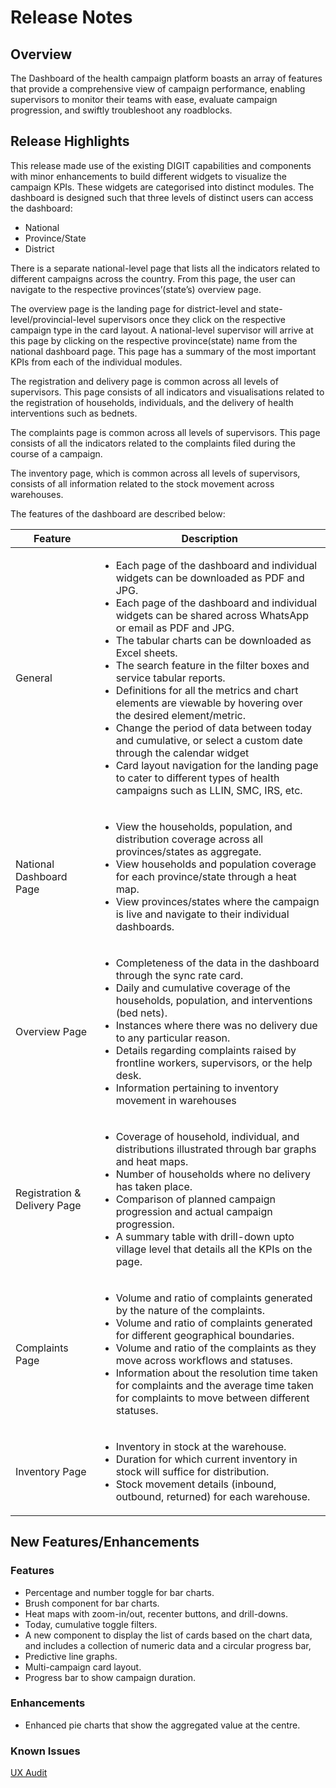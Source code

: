 # Release Notes

## Overview

The Dashboard of the health campaign platform boasts an array of features that provide a comprehensive view of campaign performance, enabling supervisors to monitor their teams with ease, evaluate campaign progression, and swiftly troubleshoot any roadblocks.

## Release Highlights

This release made use of the existing DIGIT capabilities and components with minor enhancements to build different widgets to visualize the campaign KPIs. These widgets are categorised into distinct modules. The dashboard is designed such that three levels of distinct users can access the dashboard:

* National
* Province/State
* District

There is a separate national-level page that lists all the indicators related to different campaigns across the country. From this page, the user can navigate to the respective provinces’(state’s) overview page.

The overview page is the landing page for district-level and state-level/provincial-level supervisors once they click on the respective campaign type in the card layout. A national-level supervisor will arrive at this page by clicking on the respective province(state) name from the national dashboard page. This page has a summary of the most important KPIs from each of the individual modules.&#x20;

The registration and delivery page is common across all levels of supervisors. This page consists of all indicators and visualisations related to the registration of households, individuals, and the delivery of health interventions such as bednets.

The complaints page is common across all levels of supervisors. This page consists of all the indicators related to the complaints filed during the course of a campaign.&#x20;

The inventory page, which is common across all levels of supervisors, consists of all information related to the stock movement across warehouses.

The features of the dashboard are described below:

| Feature                      | Description                                                                                                                                                                                                                                                                                                                                                                                                                                                                                                                                                                                                                                                                                                                                         |
| ---------------------------- | --------------------------------------------------------------------------------------------------------------------------------------------------------------------------------------------------------------------------------------------------------------------------------------------------------------------------------------------------------------------------------------------------------------------------------------------------------------------------------------------------------------------------------------------------------------------------------------------------------------------------------------------------------------------------------------------------------------------------------------------------- |
| General                      | <p></p><ul><li>Each page of the dashboard and  individual widgets  can be downloaded as PDF and JPG.</li><li>Each page of the dashboard and individual widgets can be shared across WhatsApp or email as PDF and JPG.</li><li>The tabular charts can be downloaded as Excel sheets.</li><li>The search feature in the filter boxes and service tabular reports.</li><li>Definitions for all the metrics and chart elements are viewable by hovering over the desired element/metric.</li><li>Change the period of data between today and cumulative, or select a custom date through the calendar widget</li><li>Card layout navigation for the landing page to cater to different types of health campaigns such as LLIN, SMC, IRS, etc.</li></ul> |
| National Dashboard Page      | <p></p><ul><li>View the households, population, and distribution coverage across all provinces/states as aggregate.</li><li>View households and population coverage for each province/state through a heat map.</li><li>View provinces/states where the campaign is live and navigate to their individual dashboards.</li></ul>                                                                                                                                                                                                                                                                                                                                                                                                                     |
| Overview Page                | <p></p><ul><li>Completeness of the data in the dashboard through the sync rate card.</li><li>Daily and cumulative coverage of the households, population, and interventions (bed nets).</li><li>Instances where there was no delivery due to any particular reason.</li><li>Details regarding complaints raised by frontline workers, supervisors, or the help desk.</li><li>Information pertaining to inventory movement in warehouses</li></ul>                                                                                                                                                                                                                                                                                                   |
| Registration & Delivery Page | <p></p><ul><li>Coverage of household, individual, and distributions illustrated through bar graphs and heat maps.</li><li>Number of households where no delivery has taken place.</li><li>Comparison of planned campaign progression and actual campaign progression.</li><li>A summary table with drill-down upto village level that details all the KPIs on the page.</li></ul>                                                                                                                                                                                                                                                                                                                                                                   |
| Complaints Page              | <p></p><ul><li>Volume and ratio of complaints generated by the nature of the complaints.</li><li>Volume and ratio of complaints generated for different geographical boundaries.</li><li>Volume and ratio of the complaints as they move across workflows and statuses.</li><li>Information about the resolution time taken for complaints and the average time taken for complaints to move between different statuses.</li></ul>                                                                                                                                                                                                                                                                                                                  |
| Inventory Page               | <p></p><ul><li>Inventory in stock at the warehouse.</li><li>Duration for which current inventory in stock  will suffice for distribution.</li><li>Stock movement details (inbound, outbound, returned) for each warehouse.</li></ul>                                                                                                                                                                                                                                                                                                                                                                                                                                                                                                                |

## New Features/Enhancements

### Features

* Percentage and number toggle for bar charts.
* Brush component for bar charts.
* Heat maps with zoom-in/out, recenter buttons, and drill-downs.
* Today, cumulative toggle filters.
* A new component to display the list of cards based on the chart data, and includes a collection of numeric data and a circular progress bar,
* Predictive line graphs.
* Multi-campaign card layout.
* Progress bar to show campaign duration.

### Enhancements

* Enhanced pie charts that show the aggregated value at the centre.

### Known Issues

[UX Audit](ux-audit.md)
